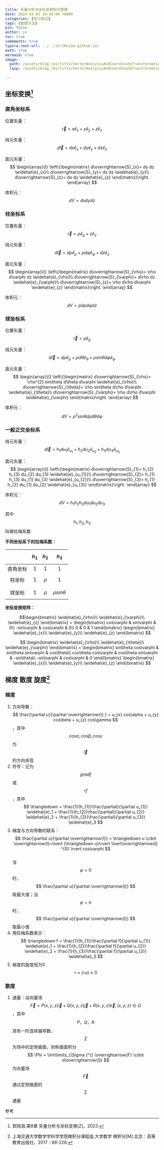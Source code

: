 ```yaml
---
title: 矢量分析与坐标变换知识整理
date: 2024-03-03 14:39:00 +0800
categories: [学习笔记]
tags: [数理方法]
pin: false
author: jo
toc: true
commments: true
typora-root-url: ../../Jo-CRuiSe.github.io/
math: true
mermaid: true
image:
  path: /assets/blog_res/title/VectorAnalysisAndCoordinateTransformation.jpg
  lqip: /assets/blog_res/title/VectorAnalysisAndCoordinateTransformation.jpg

---
```


## 坐标变换[^1]

### 直角坐标系

位置矢量：$$ \overrightarrow{r} = x \widehat{e}_{x}  + y \widehat{e}_{y} + z \widehat{e}_{z} $$

线元矢量：$$ d\overrightarrow{l} = dx \widehat{e}_{x}  + dy \widehat{e}_{y} + dz \widehat{e}_{z} $$

面元矢量：$$ \begin{array}{l} 
  \left\{\begin{matrix} 
  d\overrightarrow{S}_{x}= dy dz \widehat{e}_{x}\\ 
  d\overrightarrow{S}_{y}= dx dz \widehat{e}_{y}\\ 
  d\overrightarrow{S}_{z}= dx dy \widehat{e}_{z}
\end{matrix}\right.    
\end{array} $$

体积元：$$ dV = dxdydz $$

### 柱坐标系

位置矢量：$$ \overrightarrow{r} = \rho \widehat{e}_{\rho}  + z \widehat{e}_{z} $$

线元矢量：$$ d\overrightarrow{l} = d \rho \widehat{e}_{\rho}  + \rho d\varphi \widehat{e}_{\varphi} + dz \widehat{e}_{z} $$

面元矢量：$$ \begin{array}{l} 
  \left\{\begin{matrix} 
  d\overrightarrow{S}_{\rho}= \rho d\varphi dz \widehat{e}_{\rho}\\
  d\overrightarrow{S}_{\varphi}= d\rho dz \widehat{e}_{\varphi}\\
  d\overrightarrow{S}_{z}= \rho d\rho d\varphi \widehat{e}_{z}
\end{matrix}\right.    
\end{array} $$

体积元：$$ dV = \rho d\rho d\varphi dz $$

### 球坐标系

位置矢量：$$ \overrightarrow{r} =  \rho \widehat{e}_{\rho}  $$

线元矢量：$$ d\overrightarrow{l} = d\rho \widehat{e}_{\rho}  + \rho d\theta \widehat{e}_{\theta} + \rho sin\theta d\varphi \widehat{e}_{\varphi} $$

面元矢量：$$ \begin{array}{l} 
  \left\{\begin{matrix} 
  d\overrightarrow{S}_{\rho}= \rho^{2} sin\theta d\theta d\varphi \widehat{e}_{\rho}\\ 
  d\overrightarrow{S}_{\theta}= \rho sin\theta d\rho d\varphi \widehat{e}_{\theta}\\ 
  d\overrightarrow{S}_{\varphi}= \rho d\rho  d\varphi \widehat{e}_{\varphi}
\end{matrix}\right.    
\end{array} $$

体积元：$$ dV = \rho ^{2} sin\theta d\rho d\theta d\varphi $$

### 一般正交坐标系

线元矢量：$$ d\overrightarrow{l} = h_{1} du_{1}  \widehat{e}_{u_{1}} + h_{2} du_{2}\widehat{e}_{u_{2}} + h_{3} du_{3} \widehat{e}_{u_{3}} $$

面元矢量：$$ \begin{array}{l} 
  \left\{\begin{matrix} 
  d\overrightarrow{S}_{1}= h_{2} h_{3} du_{2} du_{3} \widehat{e}_{u_{1}}\\ 
  d\overrightarrow{S}_{2}= h_{1} h_{3} du_{1} du_{3} \widehat{e}_{u_{2}}\\ 
  d\overrightarrow{S}_{3}= h_{1} h_{2} du_{1} du_{2} \widehat{e}_{u_{3}}
\end{matrix}\right.    
\end{array} $$

体积元：$$ dV = h_{1} h_{2} h_{3} du_{1} du_{2} du_{3}$$

其中 $$ h_{1} ,h_{2}, h_{3} $$ 叫做拉梅系数

**不同坐标系下的拉梅系数：**

|          | $$ h_{1} $$ | $$ h_{2} $$ |     $$ h_{3} $$      |
| :------: | :---------: | :---------: | :------------------: |
| 直角坐标 |      1      |      1      |          1           |
|  柱坐标  |      1      | $$ \rho $$  |          1           |
|  球坐标  |      1      | $$ \rho $$  | $$ \rho sin\theta $$ |

**坐标变换矩阵：**

$$\begin{bmatrix}
\widehat{e}_{\rho}\\
\widehat{e}_{\varphi}\\
\widehat{e}_{z}
\end{bmatrix} =
\begin{bmatrix}
cos\varphi & sin\varphi & 0\\
-sin\varphi & cos\varphi & 0\\
0 & 0 & 1
\end{bmatrix}
\begin{bmatrix}
\widehat{e}_{x}\\
\widehat{e}_{y}\\
\widehat{e}_{z}
\end{bmatrix} $$

$$ \begin{bmatrix}
\widehat{e}_{\rho}\\
\widehat{e}_{\theta}\\
\widehat{e}_{\varphi}
\end{bmatrix} =
\begin{bmatrix}
sin\theta cos\varphi & sin\theta sin\varphi & cos\theta\\
cos\theta cos\varphi & cos\theta sin\varphi & -sin\theta\\
-sin\varphi & cos\varphi & 0
\end{bmatrix}
\begin{bmatrix}
\widehat{e}_{x}\\
\widehat{e}_{y}\\
\widehat{e}_{z}
\end{bmatrix} $$

## 梯度 散度 旋度[^2]

### 梯度

1. 方向导数：$$ \frac{\partial u}{\partial \overrightarrow{l} } = u_{x} cos\alpha + u_{y} cos\beta + u_{z} cos\gamma $$，其中 $$ cos\alpha, cos\beta, cos\gamma $$ 为 $$ \overrightarrow{l} $$的方向余弦
2. 符号：记为 $$ gradf $$ 或 $$ \triangledown f $$ ，其中 $$ \triangledown  = \frac{1}{h_{1}}\frac{\partial}{\partial u_{1}} \widehat{e}_1 + \frac{1}{h_{2}}\frac{\partial}{\partial u_{2}} \widehat{e}_2 + \frac{1}{h_{3}}\frac{\partial}{\partial u_{3}} \widehat{e}_3    $$ 
3. 梯度与方向导数的联系：$$ \frac{\partial u}{\partial \overrightarrow{l}} = \triangledown u \cdot \overrightarrow{l}=\lvert {\triangledown u}\rvert \lvert\overrightarrow{l} ^{0} \rvert  cos\varphi $$ <br> 当 $$ \varphi = 0 $$ 时，$$ \frac{\partial u}{\partial \overrightarrow{l}} $$ 取最大值；当 $$ \varphi = \pi $$ 时，$$ \frac{\partial u}{\partial \overrightarrow{l}} $$ 取最小值
4. 用拉梅系数表示：<br> $$ \triangledown f = \frac{1}{h_{1}}\frac{\partial f}{\partial u_{1}} \widehat{e}_1 + \frac{1}{h_{2}}\frac{\partial f}{\partial u_{2}} \widehat{e}_2 + \frac{1}{h_{3}}\frac{\partial f}{\partial u_{3}} \widehat{e}_3 $$
5. 梯度的旋度恒为0 <br> $$ \triangledown \times \left( \triangledown u \right) \equiv 0 $$

### 散度

1. 通量：设向量场$$ \overrightarrow{F} = P(x, y, z) \overrightarrow{i} + Q(x, y, z) \overrightarrow{j} + R(x, y, z) \overrightarrow{k} , (x, y, z) \in \Omega $$ ，其中$$ P，Q，R $$具有一阶连续偏导数，$$ \Sigma $$为场中的定侧曲面，则称曲面积分 $$ \Phi = \iint\limits_{\Sigma }^{} \overrightarrow{F} \cdot d\overrightarrow{S} $$ 为向量场$$ \overrightarrow{F} $$通过定侧曲面的$$ \Sigma $$通量

参考

[^1]: 郭旭涵.第8章 矢量分析与坐标变换[Z]，2023.

[^2]: 上海交通大学数学学科学学院微积分课程组.大学数学 微积分[M].北京：高等教育出版社，2017：88-228.